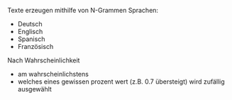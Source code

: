 Texte erzeugen mithilfe von N-Grammen
Sprachen:
- Deutsch
- Englisch
- Spanisch
- Französisch

Nach Wahrscheinlichkeit
- am wahrscheinlichstens
- welches eines gewissen prozent wert (z.B. 0.7 übersteigt) wird zufällig ausgewählt
